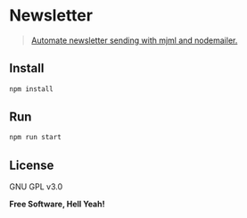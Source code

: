 Newsletter
===

> [Automate newsletter sending with mjml and nodemailer.](https://blog.ston3o.me/automatiser-envoie-newsletter-mjml-nodemailer)

Install
---

```bash
npm install
```

Run
---

```bash
npm run start
```

License
---

GNU GPL v3.0

**Free Software, Hell Yeah!**
